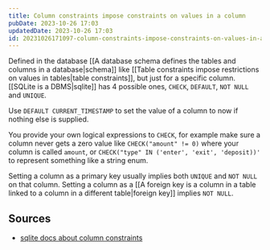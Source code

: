 ```yaml
---
title: Column constraints impose constraints on values in a column
pubDate: 2023-10-26 17:03
updatedDate: 2023-10-26 17:03
id: 20231026171097-column-constraints-impose-constraints-on-values-in-a-column
---
```

Defined in the database [[A database schema defines the tables and columns in a database|schema]] like [[Table constraints impose restrictions on values in tables|table constraints]], but just for a specific column. [[SQLite is a DBMS|sqlite]] has 4 possible ones, `CHECK`, `DEFAULT`, `NOT NULL` and `UNIQUE`.

Use `DEFAULT CURRENT_TIMESTAMP` to set the value of a column to now if nothing else is supplied.

You provide your own logical expressions to `CHECK`, for example make sure a column never gets a zero value like `CHECK("amount" != 0)` where your column is called `amount`, or `CHECK("type" IN ('enter', 'exit', 'deposit))'` to represent something like a string enum.

Setting a column as a primary key usually implies both `UNIQUE` and `NOT NULL` on that column. Setting a column as a [[A foreign key is a column in a table linked to a column in a different table|foreign key]] implies `NOT NULL`.

## Sources
- [sqlite docs about column constraints](https://www.sqlite.org/lang_createtable.html#the_primary_key)